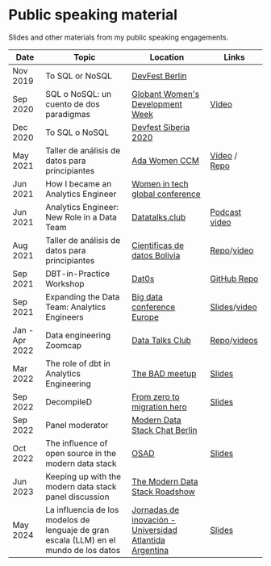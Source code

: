 # Public speaking material
Slides and other materials from my public speaking engagements.

| Date       | Topic                                    | Location                                                                                          | Links                 |
|------------|------------------------------------------|---------------------------------------------------------------------------------------------------|-----------------------|
| Nov 2019     | To SQL or NoSQL                          | [DevFest Berlin](https://2019.devfest-berlin.de/)                                                 | |
| Sep 2020     | SQL o NoSQL: un cuento de dos paradigmas | [Globant Women's Development Week](https://hopin.to/events/women-s-development-week-globant-2020) | [Video](https://www.youtube.com/watch?v=re6NjKFa9f0&list=PLWWBZaul8Ahxxzx8JTQuqI8kRyEEIcPmp&index=6)                                            |
| Dec 2020   | To SQL o NoSQL | [Devfest Siberia 2020](https://gdg-siberia.com/) |                                             |
| May 2021   | Taller de análisis de datos para principiantes | [Ada Women CCM](https://www.instagram.com/p/COvvXXXDJX_/?utm_source=ig_web_copy_link) | [Video](https://www.facebook.com/adawomenitc/videos/2838110419788089/?redirect=false) / [Repo](https://github.com/Victoriapm/analisis-datos-principiantes)|
| Jun 2021   | How I became an Analytics Engineer | [Women in tech global conference](https://www.womentech.net/en-de/speaker/Victoria/Perez%20Mola/57243) |                                             |
| Jun 2021   | Analytics Engineer: New Role in a Data Team | [Datatalks.club](https://www.eventbrite.de/e/analytics-engineer-new-role-in-a-data-team-tickets-153419478791) |                   [Podcast video](https://www.youtube.com/watch?v=C5UcxBwdCEg)       |
| Aug 2021   | Taller de análisis de datos para principiantes | [Cientificas de datos Bolivia](https://www.instagram.com/p/CSdMY59rQoX//) | [Repo](https://github.com/organidata/analisis-datos-principiantes)/[video](https://fb.watch/7pb8XsOZpa/)|
| Sep 2021   | DBT-in-Practice Workshop  | [Dat0s](https://www.linkedin.com/company/dat0s-org) | [GitHub Repo](https://github.com/Victoriapm/dbt-basics-workshop)| 
| Sep 2021   | Expanding the Data Team: Analytics Engineers  | [Big data conference Europe](https://bigdataconference.eu/) | [Slides](https://github.com/Victoriapm/Public-Speaking/blob/master/Expanding%20the%20Data%20Team_%20Analytics%20Engineers.pptx.pdf)/[video](https://www.youtube.com/watch?v=nxy3yqe_6Xs&list=PLqYhGsQ9iSEqHwbQoWEXEJALFLKVDRXiP&index=11)| 
| Jan - Apr 2022   | Data engineering Zoomcap  | [Data Talks Club](https://datatalks.club/) | [Repo](https://github.com/DataTalksClub/data-engineering-zoomcamp)/[videos](https://www.youtube.com/playlist?list=PL3MmuxUbc_hJed7dXYoJw8DoCuVHhGEQb)| 
| Mar 2022   | The role of dbt in Analytics Engineering  | [The BAD meetup](https://www.meetup.com/The-BAD-meetup-Business-And-Data/events/284655996/) | [Slides](https://docs.google.com/presentation/d/1jwwKcqfjifqq7yV_TAaVGwRjA6jEfztJ3j4Iu1JuFF8/edit?usp=sharing)| 
| Sep 2022   | DecompileD  | [From zero to migration hero](https://www.linkedin.com/posts/decompiled_clouddatawarehouse-redshift-snowflake-activity-6973295496987615234-mvMM?utm_source=share&utm_medium=member_desktop) | [Slides](https://docs.google.com/presentation/d/12ZVcI_LgNskBaGzzNC78sre4ZjwYccgIJTrADfGadAI/edit?usp=sharing)| 
| Sep 2022   | Panel moderator  | [Modern Data Stack Chat Berlin](https://get.fivetran.com/modern-data-stack-chat-berlin.html?utm_medium=partners&utm_s%5B%E2%80%A6%5DCall%7Cmodern-data-stack-chat-berlin&utm_content=field_event) | | 
| Oct 2022   | The influence of open source in the modern data stack | [OSAD](https://osad-munich.org/en/speakers-2022/the-influence-of-open-source-in-the-modern-data-stack/) | [Slides](https://github.com/Victoriapm/Public-Speaking/blob/master/THE%20INFLUENCE%20OF%20OPEN%20SOURCE%20IN%20THE%20MODERN%20DATA%20STACK.pdf)| 
| Jun 2023   | Keeping up with the modern data stack panel discussion | [The Modern Data Stack Roadshow]([https://osad-munich.org/en/speakers-2022/the-influence-of-open-source-in-the-modern-data-stack/](https://www.moderndatastackroadshow.com/emea?utm_medium=partners&utm_source=databricks&utm_campaign=FEV-2023-06-08-EMEA-GBR-OYDM-MDSCon-Roadshow-London&utm_content=field_event&utm_term=databricks)https://www.moderndatastackroadshow.com/emea?utm_medium=partners&utm_source=databricks&utm_campaign=FEV-2023-06-08-EMEA-GBR-OYDM-MDSCon-Roadshow-London&utm_content=field_event&utm_term=databrickshttps://www.moderndatastackroadshow.com/emea?utm_medium=partners&utm_source=databricks&utm_campaign=FEV-2023-06-08-EMEA-GBR-OYDM-MDSCon-Roadshow-London&utm_content=field_event&utm_term=databricks) | | 
| May 2024   | La influencia de los modelos de lenguaje de gran escala (LLM) en el mundo de los datos | [Jornadas de inovación - Universidad Atlantida Argentina](https://atlantida.edu.ar/events/1as-jornadas-anuales-de-innovacion-2024-cronograma-de-actividades/) | [Slides](https://github.com/Victoriapm/Public-Speaking/blob/master/LLM%20en%20el%20mundo%20de%20datos.pdf)|
